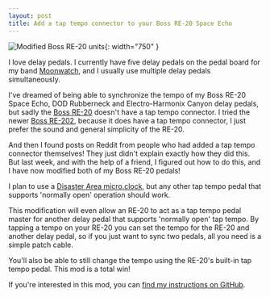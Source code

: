 ```yaml
---
layout: post
title: Add a tap tempo connector to your Boss RE-20 Space Echo
---
```


![Modified Boss RE-20 units](https://raw.githubusercontent.com/breun/boss-re-20-external-tap-tempo-mod/main/images/RE-20%20units%20with%20external%20tap%20tempo%20mod.HEIC){: width="750" }

I love delay pedals.
I currently have five delay pedals on the pedal board for my band [Moonwatch](https://moonwatch.band), and I usually use multiple delay pedals simultaneously.

I've dreamed of being able to synchronize the tempo of my Boss RE-20 Space Echo, DOD Rubberneck and Electro-Harmonix Canyon delay pedals, but sadly the [Boss RE-20](https://www.boss.info/global/products/re-20/) doesn't have a tap tempo connector.
I tried the newer [Boss RE-202](https://www.boss.info/global/products/re-202/), because it does have a tap tempo connector, I just prefer the sound and general simplicity of the RE-20.

And then I found posts on Reddit from people who had added a tap tempo connector themselves!
They just didn't explain exactly how they did this.
But last week, and with the help of a friend, I figured out how to do this, and I have now modified both of my Boss RE-20 pedals!

I plan to use a [Disaster Area micro.clock](https://www.disasterareadesigns.com/shop/p/micro-clock), but any other tap tempo pedal that supports 'normally open' operation should work.

This modification will even allow an RE-20 to act as a tap tempo pedal master for another delay pedal that supports 'normally open' tap tempo.
By tapping a tempo on your RE-20 you can set the tempo for the RE-20 and another delay pedal, so if you just want to sync two pedals, all you need is a simple patch cable.

You'll also be able to still change the tempo using the RE-20's built-in tap tempo pedal.
This mod is a total win!

If you're interested in this mod, you can [find my instructions on GitHub](https://github.com/breun/boss-re-20-external-tap-tempo-mod).